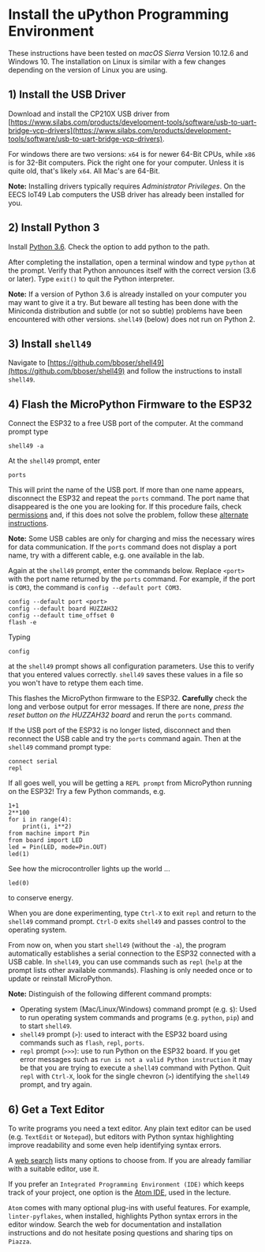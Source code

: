 # Install the uPython Programming Environment

These instructions have been tested on *macOS Sierra* Version 10.12.6 and Windows 10. The installation on Linux is similar with a few changes depending on the version of Linux you are using.

## 1) Install the USB Driver

Download and install the CP210X USB driver from [https://www.silabs.com/products/development-tools/software/usb-to-uart-bridge-vcp-drivers](https://www.silabs.com/products/development-tools/software/usb-to-uart-bridge-vcp-drivers).

For windows there are two versions: `x64` is for newer 64-Bit CPUs, while `x86` is for 32-Bit computers. Pick the right one for your computer. Unless it is quite old, that's likely `x64`. All Mac's are 64-Bit.

**Note:** Installing drivers typically requires *Administrator Privileges*. On the EECS IoT49 Lab computers the USB driver has already been installed for you.

## 2) Install Python 3

Install [Python 3.6](https://conda.io/miniconda.html). Check the option to add python to the path.

After completing the installation, open a terminal window and type `python` at the prompt. Verify that Python announces itself with the correct version (3.6 or later). Type `exit()` to quit the Python interpreter.

__Note:__ If a version of Python 3.6 is already installed on your computer you may want to give it a try. But beware all testing has been done with the Miniconda distribution and subtle (or not so subtle) problems have been encountered with other versions. `shell49` (below) does not run on Python 2.

## 3) Install `shell49`

Navigate to [https://github.com/bboser/shell49](https://github.com/bboser/shell49) and follow the instructions to install `shell49`.

## 4) Flash the MicroPython Firmware to the ESP32

Connect the ESP32 to a free USB port of the computer. At the command prompt type

```
shell49 -a
```

At the `shell49` prompt, enter

```
ports
```

This will print the name of the USB port. If more than one name appears, disconnect the ESP32 and repeat the `ports` command. The port name that disappeared is the one you are looking for. If this procedure fails, check [permissions](usb.md) and, if this does not solve the problem, follow these [alternate instructions](usb_port.md).

**Note:** Some USB cables are only for charging and miss the necessary wires for data communication. If the `ports` command does not display a port name, try with a different cable, e.g. one available in the lab.

Again at the `shell49` prompt, enter the commands below. Replace `<port>` with the port name returned by the `ports` command. For example, if the port is `COM3`, the command is `config --default port COM3`.

```
config --default port <port>
config --default board HUZZAH32
config --default time_offset 0
flash -e
```

Typing

```
config
```

at the `shell49` prompt shows all configuration parameters. Use this to verify that you entered values correctly. `shell49` saves these values in a file so you won't have to retype them each time.

This flashes the MicroPython firmware to the ESP32. **Carefully** check the long and verbose output for error messages. If there are none, *press the reset button on the HUZZAH32 board* and rerun the `ports` command.

If the USB port of the ESP32 is no longer listed, disconnect and then reconnect the USB cable and try the `ports` command again. Then at the `shell49` command prompt type:

```
connect serial
repl
```

If all goes well, you will be getting a `REPL prompt` from MicroPython running on the ESP32! Try a few Python commands, e.g.

```
1+1
2**100
for i in range(4):
    print(i, i**2)
from machine import Pin
from board import LED
led = Pin(LED, mode=Pin.OUT)
led(1)
```

See how the microcontroller lights up the world ...

```
led(0)
```

to conserve energy.

When you are done experimenting, type `Ctrl-X` to exit `repl` and return to the `shell49` command prompt. `Ctrl-D` exits `shell49` and passes control to the operating system.

From now on, when you start `shell49` (without the `-a`), the program automatically establishes a serial connection to the ESP32 connected with a USB cable. In `shell49`, you can use commands such as `repl` (`help` at the prompt lists other available commands). Flashing is only needed once or to update or reinstall MicroPython.

**Note:**  Distinguish of the following different command prompts:

* Operating system (Mac/Linux/Windows) command prompt (e.g. `$`): Used to run operating system commands and programs (e.g. `python`, `pip`) and to start `shell49`.
* `shell49` prompt (`>`): used to interact with the ESP32 board using commands such as `flash`, `repl`, `ports`.
* `repl` prompt (`>>>`): use to run Python on the ESP32 board. If you get error messages such as `run is not a valid Python instruction` it may be that you are trying to execute a `shell49` command with Python. Quit `repl` with `Ctrl-X`, look for the single chevron (`>`) identifying the `shell49` prompt, and try again.

## 6) Get a Text Editor

To write programs you need a text editor. Any plain text editor can be used (e.g. `TextEdit` or `Notepad`), but editors with Python syntax highlighting improve readability and some even help identifying syntax errors.

A [web search](https://wiki.python.org/moin/PythonEditors) lists many options to choose from. If you are already familiar with a suitable editor, use it.

If you prefer an ```Integrated Programming Environment (IDE)``` which  keeps track of your project, one option is the [Atom IDE](https://atom.io), used in the lecture.

`Atom` comes with many optional plug-ins with useful features. For example, `linter-pyflakes`, when installed, highlights Python syntax errors in the editor window. Search the web for documentation and installation instructions and do not hesitate posing questions and sharing tips on `Piazza`.
